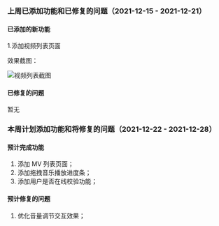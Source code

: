 ### 上周已添加功能和已修复的问题（2021-12-15 - 2021-12-21）

#### 已添加的新功能

1.添加视频列表页面

效果截图：

![视频列表截图](https://image.immortalboy.cn/public/uploads/2021/12/13/1639365903843538.jpg)

#### 已修复的问题

暂无

### 本周计划添加功能和将修复的问题（2021-12-22 - 2021-12-28）

#### 预计完成功能

1. 添加 MV 列表页面；
2. 添加拖拽音乐播放进度条；
3. 添加用户是否在线校验功能；

#### 预计修复的问题

1. 优化音量调节交互效果；
